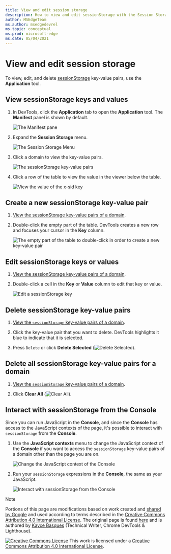 ```yaml
---
title: View and edit session storage
description: How to view and edit sessionStorage with the Session Storage pane and the Console.
author: MSEdgeTeam
ms.author: msedgedevrel
ms.topic: conceptual
ms.prod: microsoft-edge
ms.date: 05/04/2021
---
```

<!-- Copyright Kayce Basques

   Licensed under the Apache License, Version 2.0 (the "License");
   you may not use this file except in compliance with the License.
   You may obtain a copy of the License at

       https://www.apache.org/licenses/LICENSE-2.0

   Unless required by applicable law or agreed to in writing, software
   distributed under the License is distributed on an "AS IS" BASIS,
   WITHOUT WARRANTIES OR CONDITIONS OF ANY KIND, either express or implied.
   See the License for the specific language governing permissions and
   limitations under the License.  -->
# View and edit session storage

To view, edit, and delete [sessionStorage](https://developer.mozilla.org/docs/Web/API/Window/sessionStorage) key-value pairs, use the **Application** tool.


<!-- ====================================================================== -->
## View sessionStorage keys and values

1. In DevTools, click the **Application** tab to open the **Application** tool.  The **Manifest** panel is shown by default.

   ![The Manifest pane](../media/storage-application-manifest.msft.png)

1. Expand the **Session Storage** menu.

   ![The Session Storage Menu](../media/storage-application-storage-session-storage.msft.png)

1. Click a domain to view the key-value pairs.

   ![The sessionStorage key-value pairs](../media/storage-application-storage-session-storage-domain.msft.png)

1. Click a row of the table to view the value in the viewer below the table.

   ![View the value of the x-sid key](../media/storage-application-storage-session-storage-domain-key-value-selected.msft.png)


<!-- ====================================================================== -->
## Create a new sessionStorage key-value pair

1. [View the sessionStorage key-value pairs of a domain](#view-sessionstorage-keys-and-values).

1. Double-click the empty part of the table.  DevTools creates a new row and focuses your cursor in the **Key** column.

   ![The empty part of the table to double-click in order to create a new key-value pair](../media/storage-application-storage-session-storage-domain-key-value-new.msft.png)


<!-- ====================================================================== -->
## Edit sessionStorage keys or values

1. [View the sessionStorage key-value pairs of a domain](#view-sessionstorage-keys-and-values).

1. Double-click a cell in the **Key** or **Value** column to edit that key or value.

   ![Edit a sessionStorage key](../media/storage-application-storage-session-storage-domain-key-value-edit.msft.png)


<!-- ====================================================================== -->
## Delete sessionStorage key-value pairs

1. [View the `sessionStorage` key-value pairs of a domain](#view-sessionstorage-keys-and-values).

1. Click the key-value pair that you want to delete.  DevTools highlights it blue to indicate that it is selected.

1. Press `Delete` or click **Delete Selected** (![Delete Selected](../media/delete-icon.msft.png)).


<!-- ====================================================================== -->
## Delete all sessionStorage key-value pairs for a domain

1. [View the `sessionStorage` key-value pairs of a domain](#view-sessionstorage-keys-and-values).

1. Click **Clear All** (![Clear All](../media/clear-icon.msft.png)).


<!-- ====================================================================== -->
## Interact with sessionStorage from the Console

Since you can run JavaScript in the **Console**, and since the **Console** has access to the JavaScript contexts of the page, it's possible to interact with `sessionStorage` from the **Console**.

1. Use the **JavaScript contexts** menu to change the JavaScript context of the **Console** if you want to access the `sessionStorage` key-value pairs of a domain other than the page you are on.

   ![Change the JavaScript context of the Console](../media/storage-console-domain-selection.msft.png)

1. Run your `sessionStorage` expressions in the **Console**, the same as your JavaScript.

   ![Interact with sessionStorage from the Console](../media/storage-console-session-storage-keys.png)


<!-- ====================================================================== -->
> [!NOTE]
> Portions of this page are modifications based on work created and [shared by Google](https://developers.google.com/terms/site-policies) and used according to terms described in the [Creative Commons Attribution 4.0 International License](https://creativecommons.org/licenses/by/4.0).
> The original page is found [here](https://developer.chrome.com/docs/devtools/storage/sessionstorage/) and is authored by [Kayce Basques](https://developers.google.com/web/resources/contributors#kayce-basques) (Technical Writer, Chrome DevTools \& Lighthouse).

[![Creative Commons License](../../media/cc-logo/88x31.png)](https://creativecommons.org/licenses/by/4.0)
This work is licensed under a [Creative Commons Attribution 4.0 International License](https://creativecommons.org/licenses/by/4.0).
